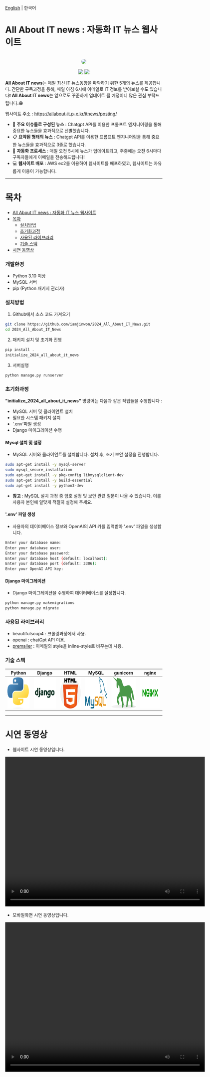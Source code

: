[English](README.md) | 한국어
# All About IT news : 자동화 IT 뉴스 웹사이트

<div align="center">
  <br>
  <img src="https://i.ibb.co/BtYZ3yx/DALL-E-2024-06-27-22-48-57-Create-a-wide-logo-for-a-website-named-ALL-ABOUT-IT-NEWS-The-logo-should.webp" style="border-radius:15px;">
  <br>


![](https://img.shields.io/badge/language-Python-b44dff.svg)
![](https://img.shields.io/badge/Database-mySQL-4479A1.svg)

</div>

**All About IT news**는 매일 최신 IT 뉴스동향을 파악하기 위한 5개의 뉴스를 제공합니다. 간단한 구독과정을 통해, 매일 아침 6시에 이메일로 IT 정보를 받아보실 수도 있습니다❗️
**All About IT news**는 앞으로도 꾸준하게 업데이트 될 예정이니 많은 관심 부탁드립니다.😁

웹사이트 주소 : https://allabout-it.p-e.kr/itnews/posting/

- 📢 <b>주요 이슈들로 구성된 뉴스</b> : Chatgpt API를 이용한 프롬프트 엔지니어링을 통해 중요한 뉴스들을 효과적으로 선별했습니다.
- 📋 <b>요약된 형태의 뉴스</b> : Chatgpt API를 이용한 프롬프트 엔지니어링을 통해 중요한 뉴스들을 효과적으로 3줄로 했습니다.
- 🤖 <b>자동화 프로세스</b> : 매일 오전 5시에 뉴스가 업데이트되고, 주중에는 오전 6시마다 구독자들에게 이메일을 전송해드립니다!
- 💻 <b>웹사이트 배포</b> : AWS ec2를 이용하여 웹사이트를 배포하였고, 웹사이트는 자유롭게 이용이 가능합니다.
----

목차
=================
- [All About IT news : 자동화 IT 뉴스 웹사이트](#All-About-IT-news-:-자동화-IT-뉴스-웹사이트)
- [목차](#목차)
  - [설치방법](#설치방법)
  - [초기화과정](#초기화과정)
  - [사용된 라이브러리](#사용된-라이브러리)
  - [기술 스택](#기술-스택)
- [시연 동영상](#시연-동영상)

### 개발환경
- Python 3.10 이상
- MySQL 서버
- pip (Python 패키지 관리자)

### 설치방법

1. Github에서 소스 코드 가져오기
```bash
git clone https://github.com/iamjinwon/2024_All_About_IT_News.git
cd 2024_All_About_IT_News
```

2. 패키지 설치 및 초기화 진행
```bash
pip install .
initialize_2024_all_about_it_news
```

3. 서버실행
```bash
python manage.py runserver
```

### 초기화과정
**"initialize_2024_all_about_it_news"** 명령어는 다음과 같은 작업들을 수행합니다 :
- MySQL 서버 및 클라이언트 설치
- 필요한 시스템 패키지 설치
- '.env'파일 생성
- Django 마이그레이션 수행

#### Mysql 설치 및 설정
- MySQL 서버와 클라이언트를 설치합니다. 설치 후, 초기 보안 설정을 진행합니다.
```bash
sudo apt-get install -y mysql-server
sudo mysql_secure_installation
sudo apt-get install -y pkg-config libmysqlclient-dev
sudo apt-get install -y build-essential
sudo apt-get install -y python3-dev
```
- **참고** : MySQL 설치 과정 중 암호 설정 및 보안 관련 질문이 나올 수 있습니다. 이를 사용자 본인에 알맞게 적절히 설정해 주세요.

#### '.env' 파일 생성
- 사용자의 데이터베이스 정보와 OpenAI의 API 키를 입력받아 '.env' 파일을 생성합니다.
```bash
Enter your database name: 
Enter your database user: 
Enter your database password: 
Enter your database host (default: localhost): 
Enter your database port (default: 3306): 
Enter your OpenAI API key: 
```

#### Django 마이그레이션
- Django 마이그레이션을 수행하여 데이터베이스를 설정합니다.
```bash
python manage.py makemigrations
python manage.py migrate
```

### 사용된 라이브러리
- beautifulsoup4 : 크롤링과정에서 사용.
- openai : chatGpt API 이용.
- [premailer](https://github.com/peterbe/premailer) : 이메일의 style을 inline-style로 바꾸는데 사용.

### 기술 스택

| Python | Django | HTML | MySQL | gunicorn | nginx | 
| :--------: | :--------: | :------: | :------: | :------: | :------: |
| <img src="images/python.png" width="100" height="100"> | <img src="images/django.png" width="100" height="100"> | <img src="images/html.png" width="100" height="100"> | <img src="images/mysql.png" width="100" height="100"> | <img src="images/gunicorn.png" width="100" height="100"> | <img src="images/nginx.png" width="100" height="100"> |

----

# 시연 동영상
- 웹사이트 시연 동영상입니다.

<video width="640" height="480" controls>
  <source src="https://github.com/yourusername/yourrepository/raw/main/path/to/video.mp4" type="video/mp4">
  Your browser does not support the video tag.
</video>

- 모바일화면 시연 동영상입니다.

<video width="640" height="480" controls>
  <source src="https://github.com/yourusername/yourrepository/raw/main/path/to/video.mp4" type="video/mp4">
  Your browser does not support the video tag.
</video>